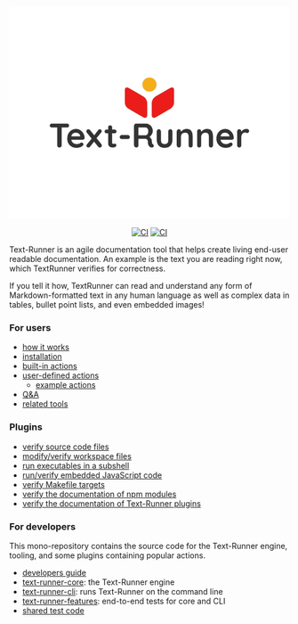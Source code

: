 <picture>
  <source media="(prefers-color-scheme: dark)" srcset="documentation/logo_800_dark.png">
  <source media="(prefers-color-scheme: light)" srcset="documentation/logo_800_light.jpg">
  <img alt="Text-Runner logo" src="documentation/logo_800_light.jpg">
</picture>

<div align="center">

[![CI](https://github.com/kevgo/text-runner/actions/workflows/ci.yml/badge.svg)](https://github.com/kevgo/text-runner/actions/workflows/ci.yml)
[![CI](https://ci.appveyor.com/api/projects/status/96q06796xyrste9x/branch/main?svg=true)](https://ci.appveyor.com/project/kevgo/text-runner/branch/main)
<br>

</div>

Text-Runner is an agile documentation tool that helps create living end-user
readable documentation. An example is the text you are reading right now, which
TextRunner verifies for correctness.

If you tell it how, TextRunner can read and understand any form of
Markdown-formatted text in any human language as well as complex data in tables,
bullet point lists, and even embedded images!

### For users

- [how it works](documentation/how-it-works.md)
- [installation](documentation/installation.md)
- [built-in actions](documentation/built-in-actions.md)
- [user-defined actions](documentation/user-defined-actions.md)
  - [example actions](examples/)
- [Q&A](documentation/qna.md)
- [related tools](documentation/related-tools.md)

### Plugins

- [verify source code files](textrun-repo/)
- [modify/verify workspace files](textrun-workspace/)
- [run executables in a subshell](textrun-shell/)
- [run/verify embedded JavaScript code](textrun-javascript/)
- [verify Makefile targets](textrun-make/)
- [verify the documentation of npm modules](textrun-npm/)
- [verify the documentation of Text-Runner plugins](textrun-action/)

### For developers

This mono-repository contains the source code for the Text-Runner engine,
tooling, and some plugins containing popular actions.

- [developers guide](documentation/DEVELOPMENT.md)
- [text-runner-core](text-runner-core): the Text-Runner engine
- [text-runner-cli](text-runner-cli): runs Text-Runner on the command line
- [text-runner-features](text-runner-features): end-to-end tests for core and
  CLI
- [shared test code](shared/)
